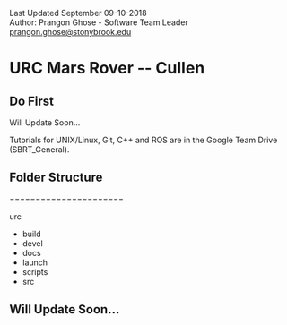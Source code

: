 Last Updated September 09-10-2018 <br/>
Author: Prangon Ghose - Software Team Leader <prangon.ghose@stonybrook.edu>

# URC Mars Rover -- Cullen

## Do First

Will Update Soon...<br />

Tutorials for UNIX/Linux, Git, C++ and ROS are in the Google Team Drive (SBRT_General).

## Folder Structure
======================

urc <br />
* build <br />
* devel <br />
* docs <br />
* launch <br />
* scripts <br />
* src <br />

## Will Update Soon...
